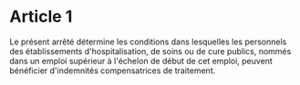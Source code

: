 # Article 1

Le présent arrêté détermine les conditions dans lesquelles les personnels des établissements d'hospitalisation, de soins ou de cure publics, nommés dans un emploi supérieur à l'échelon de début de cet emploi, peuvent bénéficier d'indemnités compensatrices de traitement.

